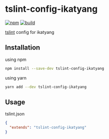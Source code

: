 # tslint-config-ikatyang

[![npm](https://img.shields.io/npm/v/tslint-config-ikatyang.svg)](https://www.npmjs.com/package/tslint-config-ikatyang)
[![build](https://img.shields.io/travis/ikatyang/tslint-config-ikatyang/master.svg)](https://travis-ci.org/ikatyang/tslint-config-ikatyang/builds)

[tslint](https://palantir.github.io/tslint/) config for ikatyang

## Installation

using npm

```sh
npm install --save-dev tslint-config-ikatyang
```

using yarn

```sh
yarn add --dev tslint-config-ikatyang
```

## Usage

tslint.json

```json
{
  "extends": "tslint-config-ikatyang"
}
```
